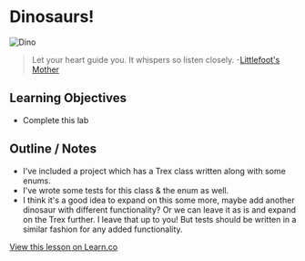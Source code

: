 # Dinosaurs!

![Dino](http://i.imgur.com/ukpn5w3.jpg)

> Let your heart guide you. It whispers so listen closely. -[Littlefoot's Mother](http://www.imdb.com/title/tt0095489/?ref_=ttqt_qt_tt)

## Learning Objectives

* Complete this lab



## Outline / Notes

*  I've included a project which has a Trex class written along with some enums.
* I've wrote some tests for this class & the enum as well.
* I think it's a good idea to expand on this some more, maybe add another dinosaur with different functionality? Or we can leave it as is and expand on the Trex further. I leave that up to you! But tests should be written in a similar fashion for any added functionality. 

<a href='https://learn.co/lessons/ClassesEnums' data-visibility='hidden'>View this lesson on Learn.co</a>
